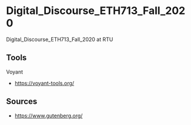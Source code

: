 # Digital_Discourse_ETH713_Fall_2020
Digital_Discourse_ETH713_Fall_2020 at RTU 

## Tools

Voyant
* https://voyant-tools.org/


## Sources
* https://www.gutenberg.org/
